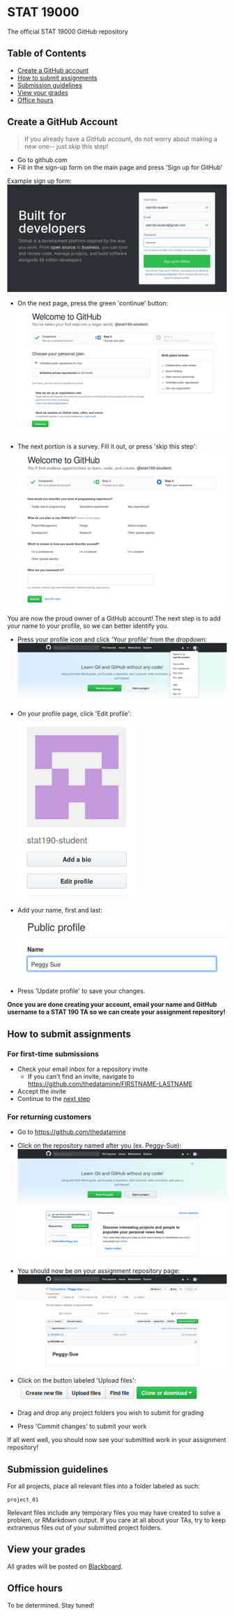 # STAT 19000
The official STAT 19000 GitHub repository


## Table of Contents

- [Create a GitHub account](#create-a-github-account)
- [How to submit assignments](#how-to-submit-assignments)
- [Submission guidelines](#submission-guidelines)
- [View your grades](#view-your-grades)
- [Office hours](#office-hours)

## Create a GitHub Account
> If you already have a GitHub account, do not worry about making a new one-- just skip this step!

- Go to github.com
- Fill in the sign-up form on the main page and press 'Sign up for GitHub'

Example sign up form:
![](images/readme/signup_1.png)

- On the next page, press the green 'continue' button:
![](images/readme/signup_2.png)

- The next portion is a survey. Fill it out, or press 'skip this step':
![](images/readme/signup_3.png)


You are now the proud owner of a GitHub account! The next step is to add your name to your profile, so we can better identify you.

- Press your profile icon and click 'Your profile' from the dropdown:
![](images/readme/add_name_1.png)

- On your profile page, click 'Edit profile':  
![](images/readme/add_name_2.png)

- Add your name, first and last:  
![](images/readme/add_name_3.png)

- Press 'Update profile' to save your changes.

**Once you are done creating your account, email your name and GitHub username to a STAT 190 TA so we can create your assignment repository!**

## How to submit assignments

### For first-time submissions
- Check your email inbox for a repository invite
    - If you can't find an invite, navigate to https://github.com/thedatamine/FIRSTNAME-LASTNAME
- Accept the invite
- Continue to the [next step](#for-returning-customers)

### For returning customers
- Go to https://github.com/thedatamine
- Click on the repository named after you (ex. Peggy-Sue):
![](images/readme/submit_1.png)
- You should now be on your assignment repository page:
![](images/readme/submit_2.png)
- Click on the button labeled 'Upload files':
![](images/readme/upload_button.png)

- Drag and drop any project folders you wish to submit for grading
- Press 'Commit changes' to submit your work

If all went well, you should now see your submitted work in your assignment repository!

## Submission guidelines
For all projects, place all relevant files into a folder labeled as such:
```
project_01
```
Relevant files include any temporary files you may have created to solve a problem, or RMarkdown output. If you care at all about your TAs, try to keep extraneous files out of your submitted project folders.

## View your grades
All grades will be posted on [Blackboard](https://mycourses.purdue.edu/).

## Office hours
To be determined. Stay tuned!
